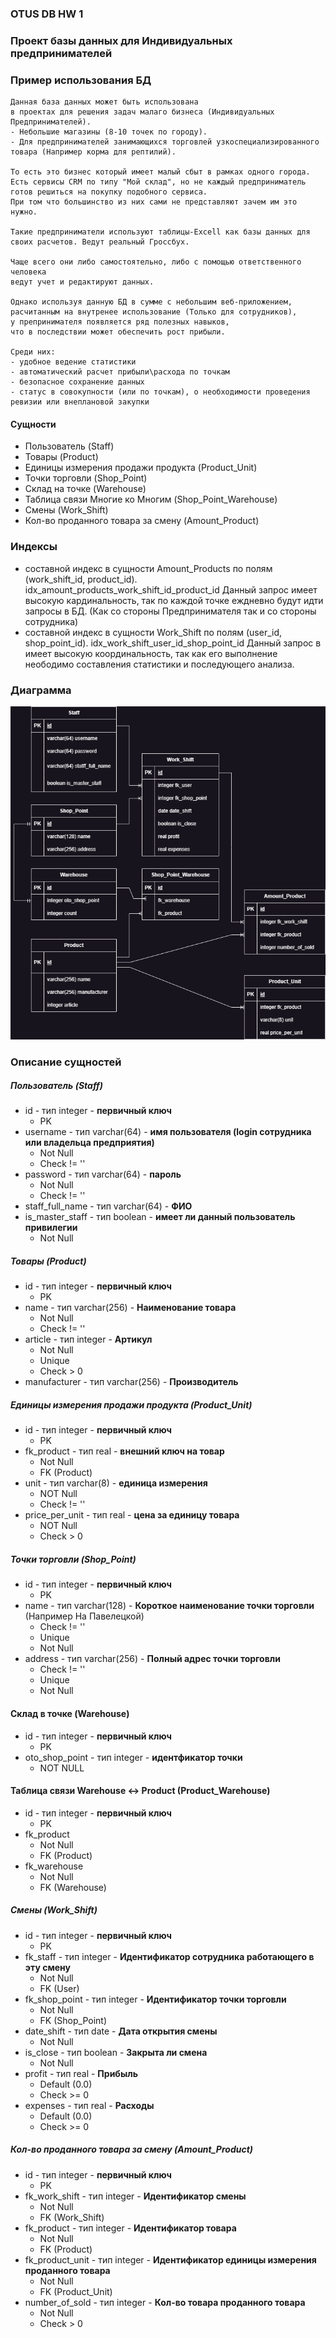 ### OTUS DB HW 1
### __Проект базы данных для Индивидуальных предпринимателей__

### Пример использования БД
```
Данная база данных может быть использована
в проектах для решения задач малаго бизнеса (Индивидуальных Предпринимателей).
- Небольшие магазины (8-10 точек по городу).
- Для предпринимателей занимающихся торговлей узкоспециализированного товара (Например корма для рептилий).

То есть это бизнес который имеет малый сбыт в рамках одного города.
Есть сервисы CRM по типу "Мой склад", но не каждый предприниматель готов решиться на покупку подобного сервиса.
При том что большинство из них сами не представляют зачем им это нужно.

Такие предприниматели используют таблицы-Excell как базы данных для своих расчетов. Ведут реальный Гроссбух.

Чаще всего они либо самостоятельно, либо с помощью ответственного человека
ведут учет и редактируют данных.

Однако используя данную БД в сумме с небольшим веб-приложением,
расчитанным на внутренее использование (Только для сотрудников),
у препринимателя появляется ряд полезных навыков,
что в последствии может обеспечить рост прибыли.

Среди них:
- удобное ведение статистики
- автоматический расчет прибыли\расхода по точкам
- безопасное сохранение данных
- статус в совокупности (или по точкам), о необходимости проведения ревизии или внеплановой закупки

```

#### __Сущности__
- Пользователь (Staff)
- Товары (Product)
- Единицы измерения продажи продукта (Product_Unit)
- Точки торговли (Shop_Point)
- Склад на точке (Warehouse)
- Таблица связи Многие ко Многим (Shop_Point_Warehouse)
- Смены (Work_Shift)
- Кол-во проданного товара за смену (Amount_Product)


### __Индексы__
- составной индекс в сущности Amount_Products по полям (work_shift_id, product_id). idx_amount_products_work_shift_id_product_id
  Данный запрос имеет высокую кардинальность, так по каждой точке еждневно будут идти запросы в БД. (Как со стороны Предпринимателя так и со стороны сотрудника)
- составной индекс в сущности Work_Shift по полям (user_id, shop_point_id). idx_work_shift_user_id_shop_point_id
  Данный запрос в имеет высокую координальность, так как его выполнение неободимо составления статистики и последующего анализа.


### __Диаграмма__
![OTUS DB HW 1](./images/OTUS_DB_HW_1.drawio.png)

### __Описание сущностей__

##### Пользователь (Staff)
- id - тип integer - __первичный ключ__
  - PK
- username - тип varchar(64) - __имя пользователя (login сотрудника или владельца предприятия)__
  - Not Null
  - Check != ''
- password - тип varchar(64) - __пароль__
  - Not Null
  - Check != ''
- staff_full_name - тип varchar(64) - __ФИО__
- is_master_staff - тип boolean - __имеет ли данный пользователь привилегии__
  - Not Null

##### Товары (Product)
- id - тип integer - __первичный ключ__
  - PK
- name - тип varchar(256) - __Наименование товара__
  - Not Null
  - Check != ''
- article - тип integer - __Артикул__
  - Not Null
  - Unique
  - Check > 0
- manufacturer - тип varchar(256) - __Производитель__


##### Единицы измерения продажи продукта (Product_Unit)
- id - тип integer - __первичный ключ__
  - PK
- fk_product - тип real - __внешний ключ на товар__
  - Not Null
  - FK (Product)
- unit - тип varchar(8) - __единица измерения__
  - NOT Null
  - Check != ''
- price_per_unit - тип real - __цена за единицу товара__
  - NOT Null
  - Check > 0

##### Точки торговли (Shop_Point)
- id - тип integer - __первичный ключ__
  - PK
- name - тип varchar(128) - __Короткое наименование точки торговли__ (Например На Павелецкой)
  - Check != ''
  - Unique
  - Not Null
- address - тип varchar(256) - __Полный адрес точки торговли__
  - Check != ''
  - Unique
  - Not Null

#### Склад в точке (Warehouse)
- id - тип integer - __первичный ключ__
  - PK
- oto_shop_point - тип integer - __идентфикатор точки__
  - NOT NULL

#### Таблица связи Warehouse <-> Product (Product_Warehouse)
- id - тип integer - __первичный ключ__
  - PK
- fk_product
  - Not Null
  - FK (Product)
- fk_warehouse
  - Not Null
  - FK (Warehouse)

##### Смены (Work_Shift)
- id - тип integer - __первичный ключ__
  - PK
- fk_staff - тип integer - __Идентификатор сотрудника работающего в эту смену__
  - Not Null
  - FK (User)
- fk_shop_point - тип integer - __Идентификатор точки торговли__
  - Not Null
  - FK (Shop_Point)
- date_shift - тип date - __Дата открытия смены__
  - Not Null
- is_close - тип boolean - __Закрыта ли смена__
  - Not Null
- profit - тип real - __Прибыль__
  - Default (0.0)
  - Check >= 0
- expenses - тип real - __Расходы__
  - Default (0.0)
  - Check >= 0

##### Кол-во проданного товара за смену (Amount_Product)
- id - тип integer - __первичный ключ__
  - PK
- fk_work_shift - тип integer - __Идентификатор смены__
  - Not Null
  - FK (Work_Shift)
- fk_product - тип integer - __Идентификатор товара__
  - Not Null
  - FK (Product)
- fk_product_unit - тип integer - __Идентификатор единицы измерения проданного товара__
  - Not Null
  - FK (Product_Unit)
- number_of_sold - тип integer - __Кол-во товара проданного товара__
  - Not Null
  - Check > 0
